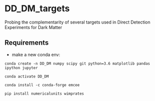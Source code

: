 # DD_DM_targets
Probing the complementarity of several targets used in Direct Detection Experiments for Dark Matter


## Requirements ##
 - make a new conda env:

``conda create -n DD_DM numpy scipy git python=3.6 matplotlib pandas ipython jupyter``

``conda activate DD_DM``

``conda install -c conda-forge emcee`` 

``pip install numericalunits wimprates``
